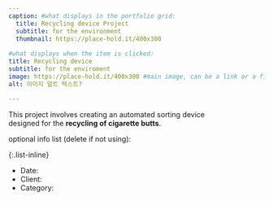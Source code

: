 ```yaml
---
caption: #what displays in the portfolio grid:
  title: Recycling device Project
  subtitle: for the environment
  thumbnail: https://place-hold.it/400x300
  
#what displays when the item is clicked:
title: Recycling device
subtitle: for the enviroment
image: https://place-hold.it/400x300 #main image, can be a link or a file in assets/img/portfolio
alt: 이미지 알트 텍스트?

---
```

This project involves creating an automated sorting device <br/>designed for the **recycling of cigarette butts**.

optional info list (delete if not using):

{:.list-inline} 
- Date: 
- Client: 
- Category: 

